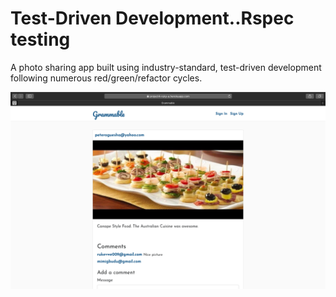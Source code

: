 # Test-Driven Development..Rspec testing


A photo sharing app built using industry-standard, test-driven
development following numerous red/green/refactor cycles.


  ![Home Screenshot](./app/assets/images/grammable.png)



